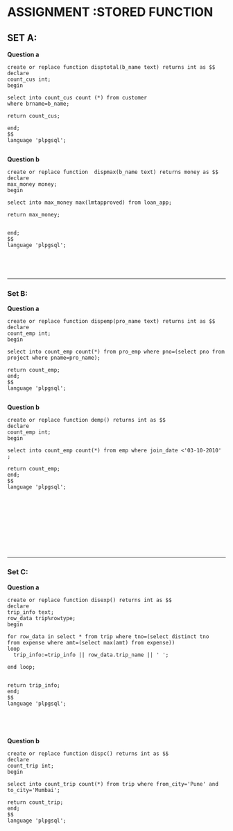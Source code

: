 # ASSIGNMENT :STORED FUNCTION

## SET A:

**Question a**

```plpgsql
create or replace function disptotal(b_name text) returns int as $$
declare
count_cus int;
begin

select into count_cus count (*) from customer 
where brname=b_name;

return count_cus;

end;
$$
language 'plpgsql';


```
**Question b**

```plpgsql
create or replace function  dispmax(b_name text) returns money as $$
declare
max_money money;
begin

select into max_money max(lmtapproved) from loan_app;

return max_money;


end;
$$
language 'plpgsql';





```





***








### Set B:



**Question a**

```plpgsql
create or replace function dispemp(pro_name text) returns int as $$
declare
count_emp int;
begin

select into count_emp count(*) from pro_emp where pno=(select pno from project where pname=pro_name);

return count_emp;
end;
$$
language 'plpgsql';


```

**Question b**

```plpgsql
create or replace function demp() returns int as $$
declare
count_emp int;
begin

select into count_emp count(*) from emp where join_date <'03-10-2010' ;

return count_emp;
end;
$$
language 'plpgsql';











```

***

### Set C:

**Question a**


```plpgsql
create or replace function disexp() returns int as $$
declare
trip_info text;
row_data trip%rowtype;
begin

for row_data in select * from trip where tno=(select distinct tno
from expense where amt=(select max(amt) from expense))
loop
  trip_info:=trip_info || row_data.trip_name || ' ';

end loop;


return trip_info;
end;
$$
language 'plpgsql';





```

**Question b**

```plpgsql
create or replace function dispc() returns int as $$
declare
count_trip int;
begin

select into count_trip count(*) from trip where from_city='Pune' and to_city='Mumbai';

return count_trip;
end;
$$
language 'plpgsql';

```



